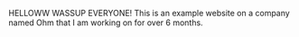 HELLOWW WASSUP EVERYONE!
This is an example website on a company named Ohm that I am working on for over 6 months.
